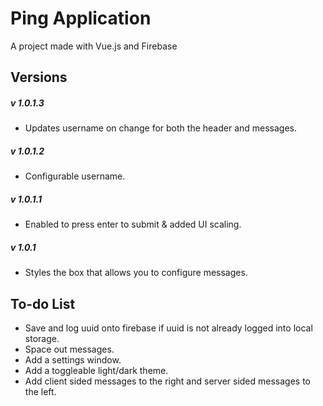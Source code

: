# Ping Application
 A project made with Vue.js and Firebase
 
## Versions
##### v 1.0.1.3 
- Updates username on change for both the header and messages.
##### v 1.0.1.2 
- Configurable username.
##### v 1.0.1.1
- Enabled to press enter to submit & added UI scaling.
##### v 1.0.1
- Styles the box that allows you to configure messages.

## To-do List 
- Save and log uuid onto firebase if uuid is not already logged into local storage.
- Space out messages.
- Add a settings window.
- Add a toggleable light/dark theme.
- Add client sided messages to the right and server sided messages to the left.
